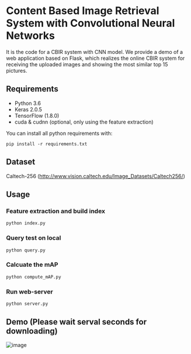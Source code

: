 # Content Based Image Retrieval System with Convolutional Neural Networks
It is the code for a CBIR system with CNN model. We provide a demo of a web application based on Flask, which realizes the online CBIR system for receiving the uploaded images and showing the most similar top 15 pictures. 

## Requirements
- Python 3.6
- Keras 2.0.5
- TensorFlow (1.8.0)
- cuda & cudnn (optional, only using the feature extraction)

You can install all python requirements with:
```
pip install -r requirements.txt
```
## Dataset
Caltech-256 (http://www.vision.caltech.edu/Image_Datasets/Caltech256/)

## Usage
### Feature extraction and build index
```
python index.py
```
### Query test on local
```
python query.py
```
### Calcuate the mAP
```
python compute_mAP.py
```
### Run web-server
```
python server.py
```

## Demo (Please wait serval seconds for downloading)
![image](https://github.com/ruizewang/CBIR-CNN/blob/master/demo.gif )   
